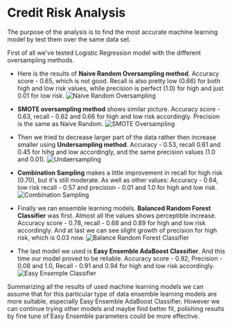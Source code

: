 # Credit Risk Analysis

The purpose of the analysis is to find the most accurate machine learning model by test them over the same data set. 

First of all we've tested Logistic Regression model with the different oversampling methods. 
- Here is the results of **Naive Random Oversampling method**.
Accuracy score - 0.65, which is not good. Recall is also pretty low (0.66) for both high and low risk values, while precision is perfect (1.0) for high and just 0.01 for low risk.
![Naive Random Oversampling](https://user-images.githubusercontent.com/79814533/138602332-bfee1bea-5915-4762-8c83-df6611523fc2.png)

- **SMOTE oversampling method** shows similar picture. 
Accuracy score - 0.63, recall - 0.62 and 0.66 for high and low risk accordingly. Precision is the same as Naive Random.
![SMOTE Oversampling](https://user-images.githubusercontent.com/79814533/138602348-7b3d7abd-d911-4191-bfe7-f7cf8089a8b4.png)

- Then we tried to decrease larger part of the data rather then increase smaller using **Undersampling method**.
Accuracy - 0.53, recall 0.61 and 0.45 for hihg and low accordingly, and the same precision values (1.0 and 0.01).
![Undaersampling](https://user-images.githubusercontent.com/79814533/138602361-9b1c98ed-5572-4c7d-881a-5668213bc6e1.png)

- **Combination Sampling** makes a little improvement in recall for high risk (0.70), but it's still moderate. 
As well as other values: Accuracy - 0.64, low risk recall - 0.57 and precision - 0.01 and 1.0 for high and low risk.
![Combination Sampling](https://user-images.githubusercontent.com/79814533/138602379-35e32174-23c8-48f6-9562-0d1b1996741f.png)

- Finally we ran ensemble learning models. **Balanced Random Forest Classifier** was first.
Almost all the values shows perceptible increase. Accuracy score - 0.78, recall - 0.68 and 0.89 for high and low risk accordingly. 
And at last we can see slight growth of precision for high risk, which is 0.03 now.
![Balance Random Forest Classifier](https://user-images.githubusercontent.com/79814533/138602395-225012d4-1c66-4f23-92ea-478392816670.png)

- The last model we used is **Easy Ensemble AdaBoost Classifier**. And this time our model proved to be reliable. 
Accuracy score - 0.92, Precision - 0.08 and 1.0, Recall - 0.91 and 0.94 for high and low risk accordingly.
![Easy Ensemple Classifier](https://user-images.githubusercontent.com/79814533/138602414-d20682d1-3836-4726-82ee-913665e77985.png)

Summarizing all the results of used machine learning models we can assume that for this particular type of data ensemble learning models are more suitable, especially Easy Ensemble AdaBoost Classifier. However we can continue trying other models and maybe find better fit, polishing results by fine tune of Easy Ensemble parameters could be more effective. 
